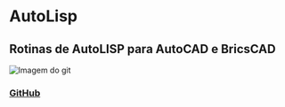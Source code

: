 # AutoLisp
## Rotinas de AutoLISP para AutoCAD e BricsCAD

![Imagem do git](https://studiocad3d.com/wp-content/uploads/2018/07/autocad-architecture-icon-128px-hd.png?w=1000)

### [GitHub](https://www.github.com)
